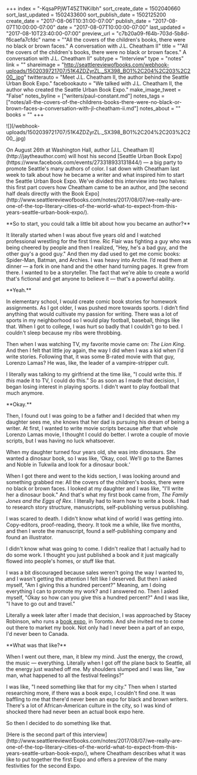 +++
index = "-KqsaPPjWT45ZTNKiIbh"
sort_create_date = 1502040660
sort_last_updated = 1502433600
sort_publish_date = 1502125200
create_date = "2017-08-06T10:31:00-07:00"
publish_date = "2017-08-07T10:00:00-07:00"
date = "2017-08-07T10:00:00-07:00"
last_updated = "2017-08-10T23:40:00-07:00"
preview_url = "c7b20a09-f64b-703d-5b8d-f6caefa7cfdc"
name = "\"All the covers of the children's books, there were no black or brown faces.\" A conversation with J.L. Cheatham II"
title = "\"All the covers of the children's books, there were no black or brown faces.\" A conversation with J.L. Cheatham II"
subtype = "Interview"
type = "notes"
link = ""
shareimage = "http://seattlereviewofbooks.com/webhook-uploads/1502039721707/51K4ZDZyrZL._SX398_BO1%2C204%2C203%2C200_.jpg"
twitterauto = "Meet J.L. Cheatham II, the author behind the Seattle Urban Book Expo."
facebookauto = "We talked with J.L. Cheatham II, the author who created the Seattle Urban Book Expo."
make_image_tweet = "False"
notes_byline = ["writers/paul-constant.md"]
notes_tags = ["notes/all-the-covers-of-the-childrens-books-there-were-no-black-or-brown-faces-a-conversation-with-jl-cheatham-ii.md"]
notes_about = ""
books = ""
+++
<p class="image-left">![](/webhook-uploads/1502039721707/51K4ZDZyrZL._SX398_BO1%2C204%2C203%2C200_.jpg)</p>

<p class="intro">On August 26th at Washington Hall, author [J.L. Cheatham II](http://jaytheauthor.com) will host his second [Seattle Urban Book Expo](https://www.facebook.com/events/273318933131844/) — a big party to promote Seattle's many authors of color. I sat down with Cheatham last week to talk about how he became a writer and what inspired him to start the Seattle Urban Book Expo. We've divided this interview into two halves: this first part covers how Cheatham came to be an author, and [the second half deals directly with the Book Expo](http://www.seattlereviewofbooks.com/notes/2017/08/07/we-really-are-one-of-the-top-literary-cities-of-the-world-what-to-expect-from-this-years-seattle-urban-book-expo/).</p>

<p class="noindent">**So to start, you could talk a little bit about how you became an author?**</p>

<p class="noindent">It literally started when I was about five years old and I watched professional wrestling for the first time. Ric Flair was fighting a guy who was being cheered by people and then I realized, "Hey, he's a bad guy, and the other guy's a good guy." And then my dad used to get me comic books: Spider-Man, Batman, and Archies. I was heavy into Archie. I’d read them at dinner  —  a fork in one hand and the other hand turning pages. It grew from there. I wanted to be a storyteller. The fact that we're able to create a world that's fictional and get anyone to believe it  —  that's a powerful ability.</p>

<p class="noindent">**Yeah.**</p>

<p class="noindent">In elementary school, I would create comic book stories for homework assignments. As I got older, I was pushed more towards sports. I didn’t find anything that would cultivate my passion for writing. There was a lot of sports in my neighborhood so I would play football, baseball, things like that. When I got to college, I was hurt so badly that I couldn't go to bed. I couldn't sleep because my ribs were throbbing.</p>

Then when I was watching TV, my favorite movie came on: *The Lion King*. And then I felt that little joy again, the way I did when I was a kid when I'd write stories. Following that, it was some B-rated movie with that guy, Lorenzo Lamas? He was, like, the leader of a vampire-stripper cult. 

I literally was talking to my girlfriend at the time like, "I could write this. If *this* made it to TV, I could do this.” So as soon as I made that decision, I began losing interest in playing sports. I didn't want to play football that much anymore.

<p class="noindent">**Okay.**</p>

<p class="noindent">Then, I found out I was going to be a father and I decided that when my daughter sees me, she knows that her dad is pursuing his dream of being a writer. At first, I wanted to write movie scripts because after that whole Lorenzo Lamas movie, I thought I could do better. I wrote a couple of movie scripts, but I was having no luck whatsoever.</p>

When my daughter turned four years old, she was into dinosaurs. She wanted a dinosaur book, so I was like, ‘Okay, cool. We'll go to the Barnes and Noble in Tukwila and look for a dinosaur book.’ 

When I got there and went to the kids section, I was looking around and something grabbed me: All the covers of the children's books, there were no black or brown faces. I looked at my daughter and I was like, "I'll write her a dinosaur book." And that's what my first book came from, *The Family Jones and the Eggs of Rex*. I literally had to learn how to write a book. I had to research story structure, manuscripts, self-publishing versus publishing.

I was scared to death. I didn't know what kind of world I was getting into. Copy-editors, proof-reading, theory. It took me a while, like five months, and then I wrote the manuscript, found a self-publishing company and found an illustrator. 

I didn't know what was going to come. I didn't realize that I actually had to do some work. I thought you just published a book and it just magically flowed into people's homes, or stuff like that. 

I was a bit discouraged because sales weren't going the way I wanted to, and I wasn't getting the attention I felt like I deserved. But then I asked myself, "Am I giving this a hundred percent?" Meaning, am I doing everything I can to promote my work? and I answered no. Then I asked myself, "Okay so how can you give this a hundred percent?" And I was like, "I have to go out and travel."

Literally a week later after I made that decision, I was approached by Stacey Robinson, who runs a [book expo]( https://kyapublishing.blogspot.com/2017/06/details-for-kya-publishings-4th-annual.html), in Toronto. And she invited me to come out there to market my book. Not only had I never been a part of an expo, I'd never been to Canada. 

<p class="noindent">**What was that like?**</p>

<p class="noindent">When I went out there, man, it blew my mind. Just the energy, the crowd, the music — everything. Literally when I got off the plane back to Seattle, all the energy just washed off me. My shoulders slumped and I was like, "aw man, what happened to all the festival feelings?”</p>

I was like, "I need something like that for my city." Then when I started researching more, if there was a book expo, I couldn't find one. It was baffling to me that there'd never been an expo for black and brown writers. There's a lot of African-American culture in the city, so I was kind of shocked there had never been an actual book expo here. 

So then I decided to do something like that.

<p class="footer">[Here is the second part of this interview](http://www.seattlereviewofbooks.com/notes/2017/08/07/we-really-are-one-of-the-top-literary-cities-of-the-world-what-to-expect-from-this-years-seattle-urban-book-expo/), where Cheatham describes what it was like to put together the first Expo and offers a preview of the many festivities for the second Expo.</p>







